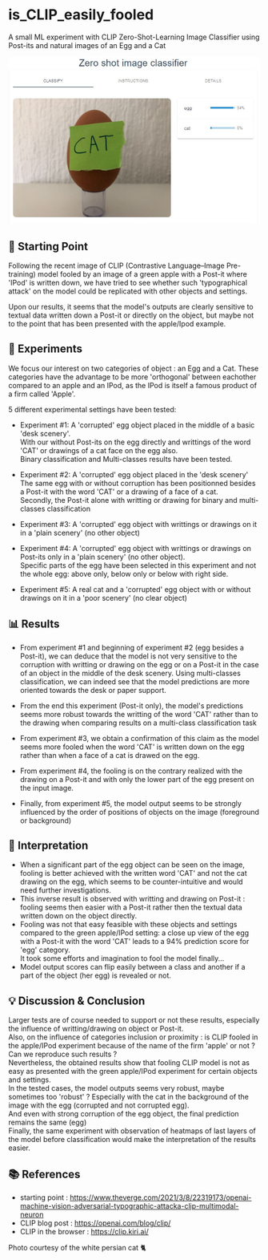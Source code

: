 # is_CLIP_easily_fooled
A small ML experiment with CLIP Zero-Shot-Learning Image Classifier using Post-its and natural images of an Egg and a Cat

![Screenshot](egg_postit_cat_pred.jpg)


## 🏁 Starting Point
Following the recent image of CLIP (Contrastive Language–Image Pre-training) model fooled by an image of a green apple with a Post-it where 'IPod' is written down, we have tried to see whether such 'typographical attack' on the model could be replicated with other objects and settings.

Upon our results, it seems that the model's outputs are clearly sensitive to textual data written down a Post-it or directly on the object, but maybe not to the point that has been presented with the apple/Ipod example.


## 🧪 Experiments
We focus our interest on two categories of object : an Egg and a Cat.
These categories have the advantage to be more 'orthogonal' between eachother compared to an apple and an IPod, as the IPod is itself a famous product of a firm called 'Apple'.

5 different experimental settings have been tested:
- Experiment #1: A 'corrupted' egg object placed in the middle of a basic 'desk scenery'.<br/>
With our without Post-its on the egg directly and writtings of the word 'CAT' or drawings of a cat face on the egg also.<br/>
Binary classification and Multi-classes results have been tested.

- Experiment #2: A 'corrupted' egg object placed in the 'desk scenery'
The same egg with or without corruption has been positionned besides a Post-it with the word 'CAT' or a drawing of a face of a cat.<br/>
Secondly, the Post-it alone with writting or drawing for binary and multi-classes classification

- Experiment #3: A 'corrupted' egg object with writtings or drawings on it in a 'plain scenery' (no other object)

- Experiment #4: A 'corrupted' egg object with writtings or drawings on Post-its only in a 'plain scenery' (no other object).<br/>
Specific parts of the egg have been selected in this experiment and not the whole egg: above only, below only or below with right side.

- Experiment #5: A real cat and a 'corrupted' egg object with or without drawings on it in a 'poor scenery' (no clear object)


## 📊 Results 

- From experiment #1 and beginning of experiment #2 (egg besides a Post-it), we can deduce that the model is not very sensitive to the corruption with writting or drawing on the egg or on a Post-it in the case of an object in the middle of the desk scenery.
Using multi-classes classification, we can indeed see that the model predictions are more oriented towards the desk or paper support.

- From the end this experiment (Post-it only), the model's predictions seems more robust towards the writting of the word 'CAT' rather than to the drawing when comparing results on a multi-class classification task

- From experiment #3, we obtain a confirmation of this claim as the model seems more fooled when the word 'CAT' is written down on the egg rather than when a face of a cat is drawed on the egg.

- From experiment #4, the fooling is on the contrary realized with the drawing on a Post-it and with only the lower part of the egg present on the input image.

- Finally, from experiment #5, the model output seems to be strongly influenced by the order of positions of objects on the image (foreground or background)


## 💭 Interpretation

- When a significant part of the egg object can be seen on the image, fooling is better achieved with the written word 'CAT' and not the cat drawing on the egg, which seems to be counter-intuitive and would need further investigations.
- This inverse result is observed with writting and drawing on Post-it : fooling seems then easier with a Post-it rather then the textual data written down on the object directly.
- Fooling was not that easy feasible with these objects and settings compared to the green apple/IPod setting: a close up view of the egg with a Post-it with the word 'CAT' leads to a 94% prediction score for 'egg' category.<br/>
It took some efforts and imagination to fool the model finally...
- Model output scores can flip easily between a class and another if a part of the object (her egg) is revealed or not.


## 💡 Discussion & Conclusion

Larger tests are of course needed to support or not these results, especially the influence of writting/drawing on object or Post-it.<br/>
Also, on the influence of categories inclusion or proximity : is CLIP fooled in the apple/IPod experiment because of the name of the firm 'apple' or not ? <br/>
Can we reproduce such results ?<br/>
Nevertheless, the obtained results show that fooling CLIP model is not as easy as presented with the green apple/IPod experiment for certain objects and settings.<br/>
In the tested cases, the model outputs seems very robust, maybe sometimes too 'robust' ? Especially with the cat in the background of the image with the egg (corrupted and not corrupted egg).<br/>
And even with strong corruption of the egg object, the final prediction remains the same (egg)<br/>
Finally, the same experiment with observation of heatmaps of last layers of the model before classification would make the interpretation of the results easier.


## 📚 References
- starting point : https://www.theverge.com/2021/3/8/22319173/openai-machine-vision-adversarial-typographic-attacka-clip-multimodal-neuron
- CLIP blog post : https://openai.com/blog/clip/
- CLIP in the browser : https://clip.kiri.ai/ 


Photo courtesy of the white persian cat 🐈
